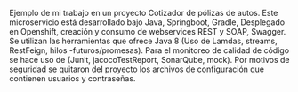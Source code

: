 ﻿Ejemplo de mi trabajo en un proyecto Cotizador de pólizas de autos.
Este microservicio está desarrollado bajo Java, Springboot, Gradle, Desplegado en Openshift, creación y consumo de webservices REST y SOAP, Swagger.
Se utilizan las herramientas que ofrece Java 8 (Uso de Lamdas, streams, RestFeign, hilos -futuros/promesas).
Para el monitoreo de calidad de código se hace uso de (Junit, jacocoTestReport, SonarQube, mock).
Por motivos de seguridad se quitaron del proyecto los archivos de configuración que contienen usuarios y contraseñas.